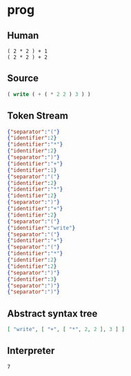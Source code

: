 # prog
## Human
```
( 2 * 2 ) + 1
( 2 * 2 ) + 2
```
## Source
```lisp
( write ( + ( * 2 2 ) 3 ) ) 
```
## Token Stream
```json
{"separator":"("}
{"identifier":2}
{"identifier":"*"}
{"identifier":2}
{"separator":")"}
{"identifier":"+"}
{"identifier":1}
{"separator":"("}
{"identifier":2}
{"identifier":"*"}
{"identifier":2}
{"separator":")"}
{"identifier":"+"}
{"identifier":2}
{"separator":"("}
{"identifier":"write"}
{"separator":"("}
{"identifier":"+"}
{"separator":"("}
{"identifier":"*"}
{"identifier":2}
{"identifier":2}
{"separator":")"}
{"identifier":3}
{"separator":")"}
{"separator":")"}
```
## Abstract syntax tree
```json
[ "write", [ "+", [ "*", 2, 2 ], 3 ] ]

```
## Interpreter
```bash
7
```